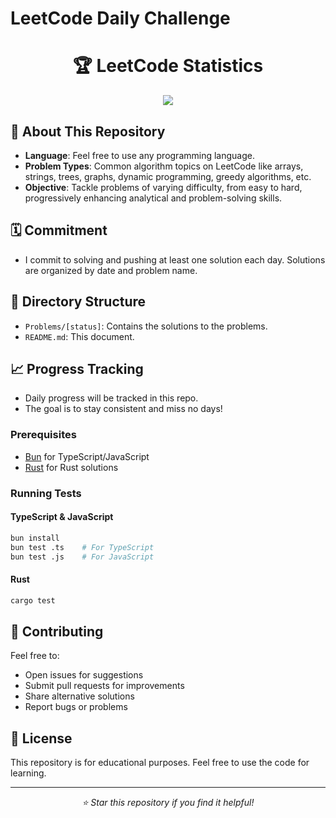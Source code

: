 # LeetCode Daily Challenge

<div align="center">
  <h1>🏆 LeetCode Statistics</h1>
  <img src="https://leetcard.jacoblin.cool/Kay-79?theme=dark&font=Noto%20Sans&ext=activity" />
</div>

## 🎯 About This Repository

-   **Language**: Feel free to use any programming language.
-   **Problem Types**: Common algorithm topics on LeetCode like arrays, strings, trees, graphs, dynamic programming, greedy algorithms, etc.
-   **Objective**: Tackle problems of varying difficulty, from easy to hard, progressively enhancing analytical and problem-solving skills.

## 🗓 Commitment

-   I commit to solving and pushing at least one solution each day. Solutions are organized by date and problem name.

## 🧩 Directory Structure

-   `Problems/[status]`: Contains the solutions to the problems.
-   `README.md`: This document.

## 📈 Progress Tracking

-   Daily progress will be tracked in this repo.
-   The goal is to stay consistent and miss no days!

### Prerequisites
- [Bun](https://bun.sh/) for TypeScript/JavaScript
- [Rust](https://www.rust-lang.org/tools/install) for Rust solutions

### Running Tests

#### TypeScript & JavaScript
```bash
bun install
bun test .ts    # For TypeScript
bun test .js    # For JavaScript
```

#### Rust
```bash
cargo test
```

## 🤝 Contributing

Feel free to:
- Open issues for suggestions
- Submit pull requests for improvements
- Share alternative solutions
- Report bugs or problems

## 📝 License

This repository is for educational purposes. Feel free to use the code for learning.

---
<div align="center">
  <i>⭐ Star this repository if you find it helpful!</i>
</div>
